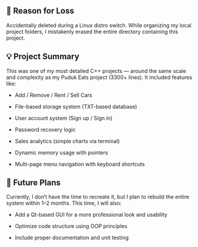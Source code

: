

## 📌 Reason for Loss
Accidentally deleted during a Linux distro switch. While organizing my local project folders, I mistakenly erased the entire directory containing this project.


## 💡 Project Summary
This was one of my most detailed C++ projects — around the same scale and complexity as my Puduk Eats project (3300+ lines).
It included features like:

* Add / Remove / Rent / Sell Cars

* File-based storage system (TXT-based database)

* User account system (Sign up / Sign in)

* Password recovery logic

* Sales analytics (simple charts via terminal)

* Dynamic memory usage with pointers

* Multi-page menu navigation with keyboard shortcuts


## 📝 Future Plans
Currently, I don’t have the time to recreate it, but I plan to rebuild the entire system within 1–2 months.
This time, I will also:

* Add a Qt-based GUI for a more professional look and usability

* Optimize code structure using OOP principles

* Include proper documentation and unit testing
